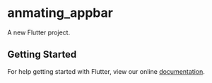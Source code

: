 # anmating_appbar

A new Flutter project.

## Getting Started

For help getting started with Flutter, view our online
[documentation](https://flutter.io/).
